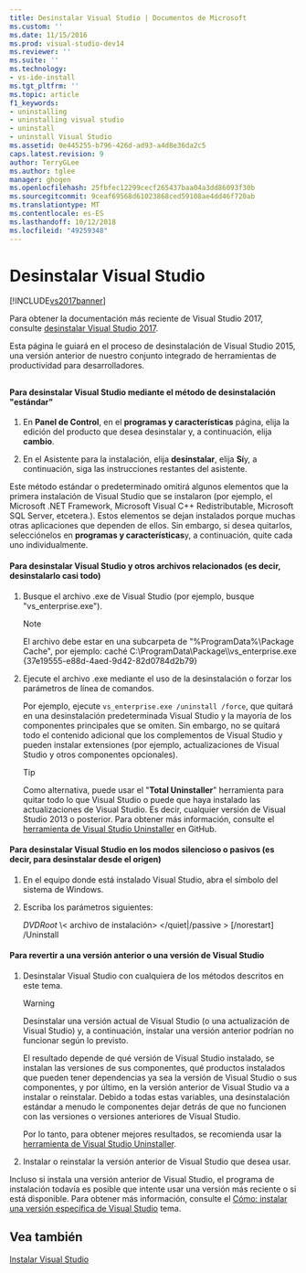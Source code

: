 ```yaml
---
title: Desinstalar Visual Studio | Documentos de Microsoft
ms.custom: ''
ms.date: 11/15/2016
ms.prod: visual-studio-dev14
ms.reviewer: ''
ms.suite: ''
ms.technology:
- vs-ide-install
ms.tgt_pltfrm: ''
ms.topic: article
f1_keywords:
- uninstalling
- uninstalling visual studio
- uninstall
- uninstall Visual Studio
ms.assetid: 0e445255-b796-426d-ad93-a4d8e36da2c5
caps.latest.revision: 9
author: TerryGLee
ms.author: tglee
manager: ghogen
ms.openlocfilehash: 25fbfec12299cecf265437baa04a3dd86093f30b
ms.sourcegitcommit: 9ceaf69568d61023868ced59108ae4dd46f720ab
ms.translationtype: MT
ms.contentlocale: es-ES
ms.lasthandoff: 10/12/2018
ms.locfileid: "49259348"
---
```

# <a name="uninstall-visual-studio"></a>Desinstalar Visual Studio
[!INCLUDE[vs2017banner](../includes/vs2017banner.md)]

Para obtener la documentación más reciente de Visual Studio 2017, consulte [desinstalar Visual Studio 2017](https://docs.microsoft.com/visualstudio/install/uninstall-visual-studio).

Esta página le guiará en el proceso de desinstalación de Visual Studio 2015, una versión anterior de nuestro conjunto integrado de herramientas de productividad para desarrolladores.  
  
##  <a name="uninstalling"></a>   
#### <a name="to-uninstall-visual-studio-by-using-the-standard-uninstallation-method"></a>Para desinstalar Visual Studio mediante el método de desinstalación "estándar"  
  
1.  En **Panel de Control**, en el **programas y características** página, elija la edición del producto que desea desinstalar y, a continuación, elija **cambio**.  
  
2.  En el Asistente para la instalación, elija **desinstalar**, elija **Sí**y, a continuación, siga las instrucciones restantes del asistente.  
  
 Este método estándar o predeterminado omitirá algunos elementos que la primera instalación de Visual Studio que se instalaron (por ejemplo, el Microsoft .NET Framework, Microsoft Visual C++ Redistributable, Microsoft SQL Server, etcetera.).   Estos elementos se dejan instalados porque muchas otras aplicaciones que dependen de ellos. Sin embargo, si desea quitarlos, selecciónelos en **programas y características**y, a continuación, quite cada uno individualmente.  
  
#### <a name="to-uninstall-visual-studio-and-all-other-related-files-that-is-to-uninstall-almost-everything"></a>Para desinstalar Visual Studio y otros archivos relacionados (es decir, desinstalarlo casi todo)  
  
1.  Busque el archivo .exe de Visual Studio (por ejemplo, busque "vs_enterprise.exe").  
  
    > [!NOTE]
    >  El archivo debe estar en una subcarpeta de "%ProgramData%\Package Cache", por ejemplo: caché C:\ProgramData\Package\\\vs_enterprise.exe {37e19555-e88d-4aed-9d42-82d0784d2b79}  
  
2.  Ejecute el archivo .exe mediante el uso de la desinstalación o forzar los parámetros de línea de comandos.  
  
     Por ejemplo, ejecute ```vs_enterprise.exe /uninstall /force```, que quitará en una desinstalación predeterminada Visual Studio y la mayoría de los componentes principales que se omiten. Sin embargo, no se quitará todo el contenido adicional que los complementos de Visual Studio y pueden instalar extensiones (por ejemplo, actualizaciones de Visual Studio y otros componentes opcionales).  
  
    > [!TIP]
    > Como alternativa, puede usar el "**Total Uninstaller**" herramienta para quitar todo lo que Visual Studio o puede que haya instalado las actualizaciones de Visual Studio. Es decir, cualquier versión de Visual Studio 2013 o posterior. Para obtener más información, consulte el [herramienta de Visual Studio Uninstaller](https://github.com/Microsoft/VisualStudioUninstaller/releases) en GitHub.  
  
#### <a name="to-uninstall-visual-studio-in-silent-or-passive-modes-that-is-to-uninstall-from-source"></a>Para desinstalar Visual Studio en los modos silencioso o pasivos (es decir, para desinstalar desde el origen)  
  
1.  En el equipo donde está instalado Visual Studio, abra el símbolo del sistema de Windows.  
  
2.  Escriba los parámetros siguientes:  
  
     *DVDRoot* \\< archivo de instalación\> \</quiet&#124;/passive > [/norestart] /Uninstall  
  
#### <a name="to-roll-back-to-a-previous-version-or-release-of--visual-studio"></a>Para revertir a una versión anterior o una versión de Visual Studio  
  
1.  Desinstalar Visual Studio con cualquiera de los métodos descritos en este tema.  
  
    > [!WARNING]
    >  Desinstalar una versión actual de Visual Studio (o una actualización de Visual Studio) y, a continuación, instalar una versión anterior podrían no funcionar según lo previsto.  
    >   
    >  El resultado depende de qué versión de Visual Studio instalado, se instalan las versiones de sus componentes, qué productos instalados que pueden tener dependencias ya sea la versión de Visual Studio o sus componentes, y por último, en la versión anterior de Visual Studio va a instalar o reinstalar.  Debido a todas estas variables, una desinstalación estándar a menudo le componentes dejar detrás de que no funcionen con las versiones o versiones anteriores de Visual Studio.  
    >   
    >  Por lo tanto, para obtener mejores resultados, se recomienda usar la [herramienta de Visual Studio Uninstaller](https://github.com/Microsoft/VisualStudioUninstaller/releases).  
  
2.  Instalar o reinstalar la versión anterior de Visual Studio que desea usar.  
  
 Incluso si instala una versión anterior de Visual Studio, el programa de instalación todavía es posible que intente usar una versión más reciente o si está disponible. Para obtener más información, consulte el [Cómo: instalar una versión específica de Visual Studio](../install/how-to-install-a-specific-release-of-visual-studio.md) tema.  
  
## <a name="see-also"></a>Vea también  
 [Instalar Visual Studio](https://msdn.microsoft.com/library/e2h7fzkw.aspx)